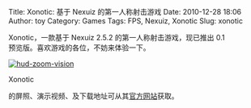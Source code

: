 Title: Xonotic: 基于 Nexuiz 的第一人称射击游戏
Date: 2010-12-28 18:06
Author: toy
Category: Games
Tags: FPS, Nexuiz, Xonotic
Slug: xonotic

Xonotic，一款基于 Nexuiz 2.5.2 的第一人称射击游戏，现已推出 0.1  
预览版。喜欢游戏的各位，不妨来体验一下。

[![hud-zoom-vision](http://linuxtoy.org/img/2010/12/thumb-hud-zoom-vision.jpg)](http://linuxtoy.org/img/2010/12/hud-zoom-vision.jpg)

Xonotic  

的屏照、演示视频、及下载地址可从其[官方网站](http://www.xonotic.org)获取。

